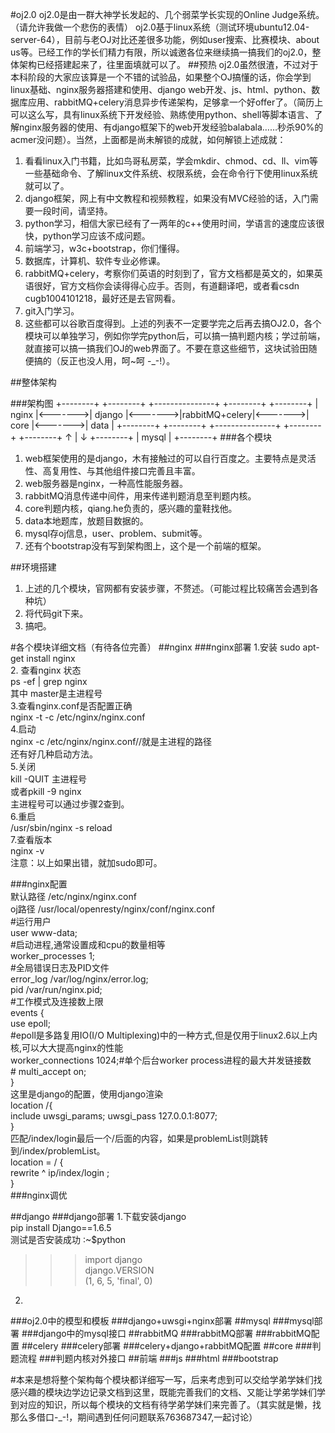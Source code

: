 #oj2.0
oj2.0是由一群大神学长发起的、几个弱菜学长实现的Online Judge系统。（请允许我做一个悲伤的表情）
oj2.0基于linux系统（测试环境ubuntu12.04-server-64），目前与老OJ对比还差很多功能，例如user搜索、比赛模块、about us等。已经工作的学长们精力有限，所以诚邀各位来继续搞一搞我们的oj2.0，整体架构已经搭建起来了，往里面填就可以了。
##预热
oj2.0虽然很渣，不过对于本科阶段的大家应该算是一个不错的试验品，如果整个OJ搞懂的话，你会学到linux基础、nginx服务器搭建和使用、django web开发、js、html、python、数据库应用、rabbitMQ+celery消息异步传递架构，足够拿一个好offer了。（简历上可以这么写，具有linux系统下开发经验、熟练使用python、shell等脚本语言、了解nginx服务器的使用、有django框架下的web开发经验balabala……秒杀90%的acmer没问题）。当然，上面都是尚未解锁的成就，如何解锁上述成就：
  1. 看看linux入门书籍，比如鸟哥私房菜，学会mkdir、chmod、cd、ll、vim等一些基础命令、了解linux文件系统、权限系统，会在命令行下使用linux系统就可以了。
  2. django框架，网上有中文教程和视频教程，如果没有MVC经验的话，入门需要一段时间，请坚持。
  3. python学习，相信大家已经有了一两年的c++使用时间，学语言的速度应该很快，python学习应该不成问题。
  4. 前端学习，w3c+bootstrap，你们懂得。
  5. 数据库，计算机、软件专业必修课。
  6. rabbitMQ+celery，考察你们英语的时刻到了，官方文档都是英文的，如果英语很好，官方文档你会读得得心应手。否则，有道翻译吧，或者看csdn cugb1004101218，最好还是去官网看。
  7. git入门学习。
  8. 这些都可以谷歌百度得到。上述的列表不一定要学完之后再去搞OJ2.0，各个模块可以单独学习，例如你学完python后，可以搞一搞判题内核；学过前端，就直接可以搞一搞我们OJ的web界面了。不要在意这些细节，这块试验田随便搞的（反正也没人用，呵~呵 -_-!）。

##整体架构
    
###架构图
    +--------+         +--------+         +---------------+         +--------+         +--------+
    |  nginx |<------->| django |<------->|rabbitMQ+celery|<------->|  core  |<------->|  data  |
    +--------+         +--------+         +---------------+         +--------+         +--------+
                            ↑
                            |
                            ↓
                       +--------+
                       |  mysql |
                       +--------+
###各个模块
  1. web框架使用的是django，木有接触过的可以自行百度之。主要特点是灵活性、高复用性、与其他组件接口完善且丰富。
  2. web服务器是nginx，一种高性能服务器。
  3. rabbitMQ消息传递中间件，用来传递判题消息至判题内核。
  4. core判题内核，qiang.he负责的，感兴趣的童鞋找他。
  5. data本地题库，放题目数据的。
  6. mysql存oj信息，user、problem、submit等。
  7. 还有个bootstrap没有写到架构图上，这个是一个前端的框架。

##环境搭建
  1. 上述的几个模块，官网都有安装步骤，不赘述。（可能过程比较痛苦会遇到各种坑）
  2. 将代码git下来。
  3. 搞吧。

#各个模块详细文档（有待各位完善） 
##nginx 
###nginx部署 
  1.安装 
  sudo apt-get install nginx  
  2. 查看nginx 状态  
  ps -ef | grep nginx  
  其中 master是主进程号  
  3.查看nginx.conf是否配置正确  
  nginx -t -c /etc/nginx/nginx.conf  
  4.启动  
  nginx -c /etc/nginx/nginx.conf//就是主进程的路径  
  还有好几种启动方法。  
  5.关闭  
  kill -QUIT 主进程号  
  或者pkill -9 nginx  
  主进程号可以通过步骤2查到。  
  6.重启  
  /usr/sbin/nginx -s reload  
  7.查看版本  
  nginx -v  
  注意：以上如果出错，就加sudo即可。  

###nginx配置  
  默认路径 /etc/nginx/nginx.conf  
  oj路径  /usr/local/openresty/nginx/conf/nginx.conf  
  #运行用户    
  user www-data;    
  #启动进程,通常设置成和cpu的数量相等  
  worker_processes  1;  
  #全局错误日志及PID文件  
  error_log  /var/log/nginx/error.log;  
  pid        /var/run/nginx.pid;  
  #工作模式及连接数上限  
  events {  
    use   epoll;               
    #epoll是多路复用IO(I/O Multiplexing)中的一种方式,但是仅用于linux2.6以上内核,可以大大提高nginx的性能  
    worker_connections  1024;#单个后台worker process进程的最大并发链接数  
    # multi_accept on;  
}  
  这里是django的配置，使用django渲染  
  location /{  
  include uwsgi_params; 
  uwsgi_pass 127.0.0.1:8077;  
}  
  匹配/index/login最后一个/后面的内容，如果是problemList则跳转到/index/problemList。  
  location = / {  
  rewrite ^ ip/index/login ;  
}  
###nginx调优  
  
##django
###django部署
1.下载安装django  
pip install Django==1.6.5  
测试是否安装成功
:~$python 
>>>import django  
>>> django.VERSION  
(1, 6, 5, 'final', 0) 
2.

###oj2.0中的模型和模板
###django+uwsgi+nginx部署
##mysql
###mysql部署
###django中的mysql接口
##rabbitMQ
###rabbitMQ部署
###rabbitMQ配置
##celery
###celery部署
###celery+django+rabbitMQ配置
##core
###判题流程
###判题内核对外接口
##前端
###js
###html
###bootstrap

#本来是想将整个架构每个模块都详细写一写，后来考虑到可以交给学弟学妹们找感兴趣的模块边学边记录文档到这里，既能完善我们的文档、又能让学弟学妹们学到对应的知识，所以每个模块的文档有待学弟学妹们来完善了。（其实就是懒，找那么多借口-_-!，期间遇到任何问题联系763687347,一起讨论）

